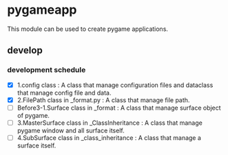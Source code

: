 # pygameapp
This module can be used to create pygame applications.


## develop

### development schedule
- [x] 1.config class : A class that manage configuration files and dataclass that manage config file and data.
- [x] 2.FilePath class in _format.py : A class that manage file path.
- [ ] Before3-1.Surface class in _format : A class that manage surface object of pygame.
- [ ] 3.MasterSurface class in _ClassInheritance : A class that manage pygame window and all surface itself.
- [ ] 4.SubSurface class in _class_inheritance : A class that manage a surface itself.
